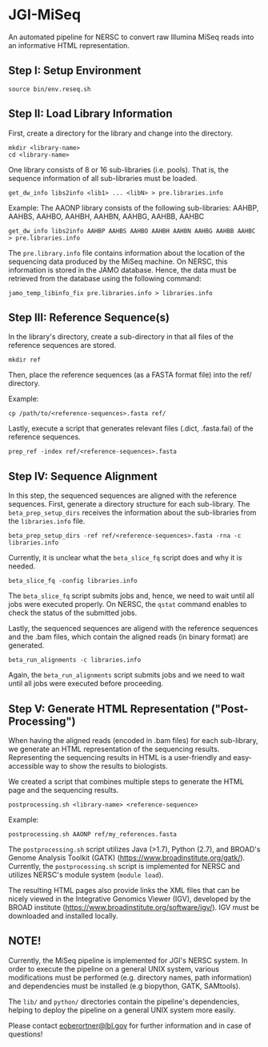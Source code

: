 # JGI-MiSeq

An automated pipeline for NERSC to convert raw Illumina MiSeq reads into an informative HTML representation.

## Step I: Setup Environment
```
source bin/env.reseq.sh
```

## Step II: Load Library Information

First, create a directory for the library and change into the directory.

```
mkdir <library-name>
cd <library-name>
```

One library consists of 8 or 16 sub-libraries (i.e. pools). That is, the sequence information
of all sub-libraries must be loaded. 

```
get_dw_info libs2info <lib1> ... <libN> > pre.libraries.info
```

Example: The AAONP library consists of the following sub-libraries: AAHBP, AAHBS, AAHBO, AAHBH, AAHBN, AAHBG, AAHBB, AAHBC
```
get_dw_info libs2info AAHBP AAHBS AAHBO AAHBH AAHBN AAHBG AAHBB AAHBC > pre.libraries.info
```

The ```pre.library.info``` file contains information about the location of the sequencing data produced by 
the MiSeq machine. On NERSC, this information is stored in the JAMO database. Hence, the data 
must be retrieved from the database using the following command:
```
jamo_temp_libinfo_fix pre.libraries.info > libraries.info
```

## Step III: Reference Sequence(s)

In the library's directory, create a sub-directory in that all files of the reference sequences are stored.

```
mkdir ref
```

Then, place the reference sequences (as a FASTA format file) into the ref/ directory.

Example:
```
cp /path/to/<reference-sequences>.fasta ref/

```

Lastly, execute a script that generates relevant files (.dict, .fasta.fai) of the reference sequences.
```
prep_ref -index ref/<reference-sequences>.fasta
```


## Step IV: Sequence Alignment

In this step, the sequenced sequences are aligned with the reference sequences. First, generate a directory 
structure for each sub-library. The ```beta_prep_setup_dirs``` receives the information about the sub-libraries 
from the ```libraries.info``` file.

```
beta_prep_setup_dirs -ref ref/<reference-sequences>.fasta -rna -c libraries.info
```

Currently, it is unclear what the ```beta_slice_fq``` script does and why it is needed.
 
```
beta_slice_fq -config libraries.info
```

The ```beta_slice_fq``` script submits jobs and, hence, we need to wait until all jobs were executed properly. 
On NERSC, the ```qstat``` command enables to check the status of the submitted jobs.

Lastly, the sequenced sequences are aligend with the reference sequences and the .bam files, which contain 
the aligned reads (in binary format) are generated. 
 
```
beta_run_alignments -c libraries.info
```

Again, the ```beta_run_alignments``` script submits jobs and we need to wait until all jobs were executed 
before proceeding.

## Step V: Generate HTML Representation ("Post-Processing")

When having the aligned reads (encoded in .bam files) for each sub-library, we generate an HTML representation 
of the sequencing results. Representing the sequencing results in HTML is a user-friendly and easy-accessible 
way to show the results to biologists.

We created a script that combines multiple steps to generate the HTML page and the sequencing results. 

```
postprocessing.sh <library-name> <reference-sequence>
```

Example:
```
postprocessing.sh AAONP ref/my_references.fasta
```

The ```postprocessing.sh``` script utilizes Java (>1.7), Python (2.7), and BROAD's Genome Analysis Toolkit (GATK) (https://www.broadinstitute.org/gatk/).
Currently, the ```postprocessing.sh``` script is implemented for NERSC and utilizes NERSC's module system (```module load```). 

The resulting HTML pages also provide links the XML files that can be nicely viewed in the Integrative Genomics Viewer (IGV), developed by the BROAD institute (https://www.broadinstitute.org/software/igv/). 
IGV must be downloaded and installed locally.


## NOTE!

Currently, the MiSeq pipeline is implemented for JGI's NERSC system. In order to execute the pipeline on a general UNIX system, various modifications must be performed (e.g. directory names, path information) and 
dependencies must be installed (e.g biopython, GATK, SAMtools). 

The ```lib/``` and ```python/``` directories contain the pipeline's dependencies, helping to deploy the pipeline on a general UNIX system more easily.

Please contact eoberortner@lbl.gov for further information and in case of questions!
   
